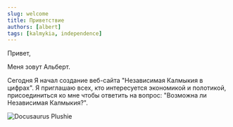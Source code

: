 ```yaml
---
slug: welcome
title: Приветствие
authors: [albert]
tags: [kalmykia, independence]
---
```


Привет,

Меня зовут Альберт.

Сегодня Я начал создание веб-сайта "Независимая Калмыкия в цифрах". Я приглашаю всех, кто интересуется экономикой и полотикой, присоединиться ко мне чтобы ответить на вопрос: "Возможна ли Независимая Калмыкия?".

![Docusaurus Plushie](https://upload.wikimedia.org/wikipedia/commons/9/9f/Flag_of_Kalmykia.svg)
